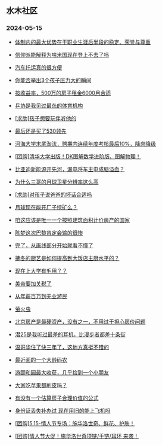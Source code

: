 ## 水木社区 
### 2024-05-15

+ [体制内的最大优势在于职业生涯后半段的稳定、荣誉与尊重](https://www.mysmth.net/nForum/article/WorkingLife/44490)

+ [信仰派能解释为啥米国现在登上不去了吗](https://www.mysmth.net/nForum/article/Aero/439074)

+ [汽车托运真的很方便](https://www.mysmth.net/nForum/article/AutoTravel/13653974)

+ [你能否举出3个孩子压力大的瞬间](https://www.mysmth.net/nForum/article/ChildEducation/2381392)

+ [按收益率，500万的房子租金6000月合适](https://www.mysmth.net/nForum/article/OurEstate/2974191)

+ [乒协是我见过最怂的体育机构](https://www.mysmth.net/nForum/article/Pingpang/3847)

+ [[求助]孩子想要玩伴听他的](https://www.mysmth.net/nForum/article/FamilyLife/1766695767)

+ [最后还是买了530领先](https://www.mysmth.net/nForum/article/AutoWorld/1944830757)

+ [河海大学末尾淘汰，聘期内连续年度考核最后10%，降岗降级](https://www.mysmth.net/nForum/article/QingJiao/865231)

+ [[团购]清华大学出版！DK图解数学进阶版、图解物理！](https://www.mysmth.net/nForum/article/ADAgent_TG/1321292)

+ [比亚迪新能源开先河，漏电将车主电成脑溢血？](https://www.mysmth.net/nForum/article/AutoWorld/1944831223)

+ [为什么三哥的月球卫星分辨率这么高](https://www.mysmth.net/nForum/article/Aero/440224)

+ [[求助]对孩子说爸爸的坏话合适吗](https://www.mysmth.net/nForum/article/FamilyLife/1766697641)

+ [月球现在能开厂子挖矿么？](https://www.mysmth.net/nForum/article/WorkingLife/45510)

+ [咱这应该是唯一一个按照建筑面积计价房产的国家](https://www.mysmth.net/nForum/article/OurEstate/2975111)

+ [陈梦这次巴黎肯定会输的很惨](https://www.mysmth.net/nForum/article/Pingpang/4074)

+ [完了，从画线部分开始就看不懂了](https://www.mysmth.net/nForum/article/Mathematics/92703)

+ [拂冬的厨艺是如何提高到大饭店主厨水平的？](https://www.mysmth.net/nForum/article/TV/1681867)

+ [现在上大学有毛用？？](https://www.mysmth.net/nForum/article/GaoKao/555398)

+ [美帝要加关税了](https://www.mysmth.net/nForum/article/Stock/10846868)

+ [从年薪百万到无业游民](https://www.mysmth.net/nForum/article/WorkingLife/44509)

+ [萤火虫](https://www.mysmth.net/nForum/article/DSLR/808765139)

+ [北京房产是最硬资产，没有之一，不用过于担心房价问题](https://www.mysmth.net/nForum/article/OurEstate/2974860)

+ [潜25是我听过最差的耳机，比漫步者都差十条街](https://www.mysmth.net/nForum/article/HIFI/188437)

+ [温哥华住了快三年了，这地方真挺不错的](https://www.mysmth.net/nForum/article/Canada/97065)

+ [最近面的一个大龄码农](https://www.mysmth.net/nForum/article/WorkingLife/45190)

+ [游颐和园最大收获，几乎捡到一个小朋友](https://www.mysmth.net/nForum/article/ChildEducation/2381236)

+ [大家吃苹果都削皮吗？](https://www.mysmth.net/nForum/article/Food/1709943)

+ [有没有一个估算房子合理价值的公式](https://www.mysmth.net/nForum/article/OurEstate/2975071)

+ [身份证丢失补办过 现在用旧的能上飞机吗](https://www.mysmth.net/nForum/article/Travel/993496)

+ [[团购]5.15-情人节专场：施华洛世奇、鲜花、护肤！](https://www.mysmth.net/nForum/article/ADAgent_TG/1321340)

+ [[团购]情人节大促！施华洛世奇项链/手链/耳环 来袭！](https://www.mysmth.net/nForum/article/ADAgent_TG/1321340)

